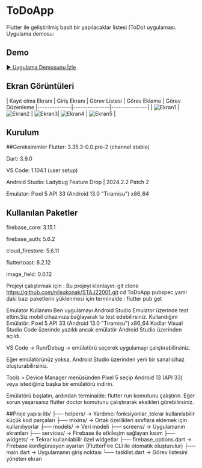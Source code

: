 # ToDoApp

Flutter ile geliştirilmiş basit bir yapılacaklar listesi (ToDo) uygulaması.
Uygulama demosu:
## Demo
[▶ Uygulama Demosunu İzle](demo.mp4)

## Ekran Görüntüleri

| Kayıt olma Ekranı | Giriş Ekranı | Görev Listesi | Görev Ekleme | Görev Düzenleme 
|--------------|---------------|---------------|
| ![Ekran1](screenshots/1..png) | ![Ekran2](screenshots/2..png) | ![Ekran3](screenshots/3..png)| ![Ekran4](screenshots/4..png) | ![Ekran5](screenshots/5..png)  |

## Kurulum

##Gereksinimler 
Flutter: 3.35.3-0.0.pre-2 (channel stable)

Dart: 3.9.0

VS Code: 1.104.1 (user setup)

Android Studio: Ladybug Feature Drop | 2024.2.2 Patch 2

Emulator: Pixel 5 API 33 (Android 13.0 "Tiramisu") x86_64



## Kullanılan Paketler

firebase_core: 3.15.1

firebase_auth: 5.6.2

cloud_firestore: 5.6.11

fluttertoast: 8.2.12

image_field: 0.0.12


Projeyi çalıştırmak için :
 Bu projeyi klonlayın:
   git clone https://github.com/nilsukonak/STAJ22001.git
   cd ToDoApp
 pubspec.yaml daki  bazı paketlerin yüklenmesi için terminalde :
 flutter pub get

Emulator Kullanımı 
Ben uygulamayı Android Studio Emulator üzerinde test ettim.Siz mobil cihazınıza bağlayarak ta test edebilirsiniz.
Kullandığım Emülatör: Pixel 5 API 33 (Android 13.0 "Tiramisu") x86_64
Kodlar Visual Studio Code üzerinde yazıldı ancak emülatör Android Studio üzerinden açıldı.

VS Code → Run/Debug → emülatörü seçerek uygulamayı çalıştırabilirsiniz.

Eğer emülatörünüz yoksa, Android Studio üzerinden yeni bir sanal cihaz oluşturabilirsiniz.

Tools > Device Manager menüsünden Pixel 5 seçip Android 13 (API 33) veya istediğiniz başka bir emülatörü  indirin.

Emülatörü başlatın, ardından terminalde:
flutter run 
komutunu çalıştırın. 
Eğer sorun yaşarsanız flutter doctor komutunu çalıştırarak eksikleri görebilirsiniz.

##Proje yapısı
lib/
├── helpers/ → Yardımcı fonksiyonlar ,tekrar kullanılabilir küçük kod parçaları
├── mixins/ → Ortak özellikleri sınıflara eklemek için kullanılıyorlar
├── models/ → Veri modeli
├── screens/ → Uygulamanın ekranları
├── services/ → Firebase ile etkileşim sağlayan kısım 
├── widgets/ → Tekrar kullanılabilir özel widgetlar
├── firebase_options.dart → Firebase konfigürasyon ayarları (FlutterFire CLI ile otomatik oluşturulur)
├── main.dart → Uygulamanın giriş noktası
└── tasklist.dart → Görev listesini yöneten ekran



